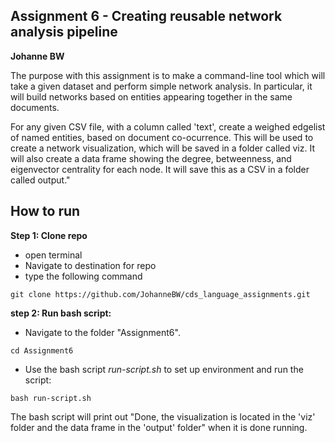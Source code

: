 ## Assignment 6 - Creating reusable network analysis pipeline
**Johanne BW**

The purpose with this assignment is to make a command-line tool which will take a given dataset and perform simple network analysis. 
In particular, it will build networks based on entities appearing together in the same documents.

For any given CSV file, with a column called 'text', create a weighed edgelist of named entities, based on document co-ocurrence. This will be used to create a network visualization, which will be saved in a folder called viz. It will also create a data frame showing the degree, betweenness, and eigenvector centrality for each node. It will save this as a CSV in a folder called output."

## How to run
**Step 1: Clone repo**
- open terminal
- Navigate to destination for repo
- type the following command
 ```console
 git clone https://github.com/JohanneBW/cds_language_assignments.git
 ```
**step 2: Run bash script:**
- Navigate to the folder "Assignment6".
```console
cd Assignment6
```  
- Use the bash script _run-script.sh_ to set up environment and run the script:  
```console
bash run-script.sh
```  
The bash script will print out "Done, the visualization is located in the 'viz' folder and the data frame in the 'output' folder" when it is done running. 

